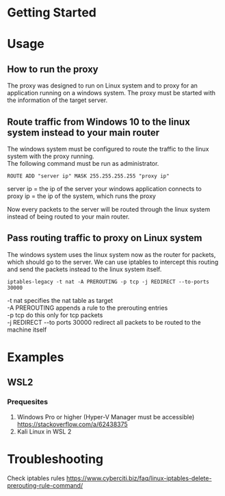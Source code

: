 # Getting Started

# Usage
## How to run the proxy
The proxy was designed to run on Linux system and to proxy for an application running on a windows system.
The proxy must be started with the information of the target server.

## Route traffic from Windows 10 to the linux system instead to your main router
The windows system must be configured to route the traffic to the linux system with the proxy running.  
The following command must be run as administrator.
```
ROUTE ADD "server ip" MASK 255.255.255.255 "proxy ip"
```
server ip = the ip of the server your windows application connects to  
proxy ip = the ip of the system, which runs the proxy

Now every packets to the server will be routed through the linux system instead of being routed to your main router.

## Pass routing traffic to proxy on Linux system
The windows system uses the linux system now as the router for packets, which should go to the server. We can use iptables to intercept this routing and send the packets instead to the linux system itself.

```
iptables-legacy -t nat -A PREROUTING -p tcp -j REDIRECT --to-ports 30000
```
-t nat specifies the nat table as target  
-A PREROUTING appends a rule to the prerouting entries  
-p tcp do this only for tcp packets  
-j REDIRECT --to ports 30000 redirect all packets to be routed to the machine itself  

# Examples
## WSL2
### Prequesites
1. Windows Pro or higher (Hyper-V Manager must be accessible) https://stackoverflow.com/a/62438375
2. Kali Linux in WSL 2

# Troubleshooting
Check iptables rules https://www.cyberciti.biz/faq/linux-iptables-delete-prerouting-rule-command/